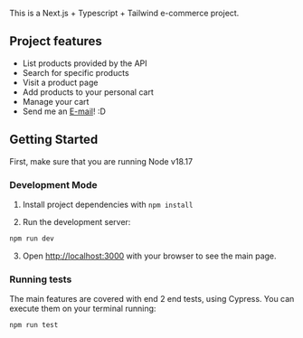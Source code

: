 This is a Next.js + Typescript + Tailwind e-commerce project.

## Project features

- List products provided by the API
- Search for specific products
- Visit a product page
- Add products to your personal cart
- Manage your cart
- Send me an [E-mail](mailto:gabrieldomingues522@gmail.com)! :D

## Getting Started

First, make sure that you are running Node v18.17

### Development Mode

1. Install project dependencies with `npm install`

2. Run the development server:

```bash
npm run dev
```

3. Open [http://localhost:3000](http://localhost:3000) with your browser to see the main page.

### Running tests

The main features are covered with end 2 end tests, using Cypress. You can execute them on your terminal running:

```bash
npm run test
```
